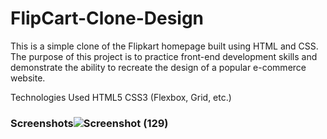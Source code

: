 # FlipCart-Clone-Design

This is a simple clone of the Flipkart homepage built using HTML and CSS. 
The purpose of this project is to practice front-end development skills and demonstrate the ability to recreate the design of a popular e-commerce website.

Technologies Used
HTML5
CSS3 (Flexbox, Grid, etc.)


### Screenshots![Screenshot (129)](https://github.com/user-attachments/assets/9b2cc376-0b7e-451d-a198-244fe4d5b010)
